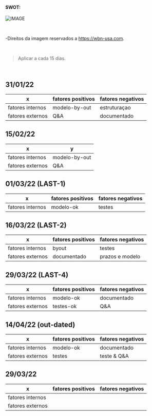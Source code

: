 #### SWOT:

![IMAGE](https://wbn-usa.com/wp-content/uploads/2019/11/modelo-de-matriz-swot-1024x683-1.jpg)

<br/>

-Direitos da imagem reservados a https://wbn-usa.com. 

<br/>

> Aplicar a cada 15 dias.
       
<br/>


## 31/01/22

| x                | fatores positivos |  fatores negativos |
-------------------| ----------------- | ------------------ |
| fatores internos |modelo-by-out      | estruturaçao       |
| fatores externos | Q&A               |  documentado       |


## 15/02/22

| x                |y                  |
-------------------| ----------------- | 
| fatores internos |modelo-by-out      |
| fatores externos | Q&A               |

## 01/03/22 (LAST-1) 


| x                | fatores positivos |  fatores negativos |
-------------------| ----------------- | ------------------ |
| fatores internos |modelo-ok          |  testes            |



## 16/03/22  (LAST-2) 



| x                | fatores positivos |  fatores negativos |
-------------------| ----------------- | ------------------ |
| fatores internos |    byout          |  testes            |
| fatores externos |  documentado      |  prazos e modelo   |


## 29/03/22  (LAST-4) 


| x                | fatores positivos |  fatores negativos |
-------------------| ----------------- | ------------------ |
| fatores internos |modelo-ok          |  documentado       |
| fatores externos |testes-ok          |  Q&A               |


## 14/04/22  (out-dated) 


| x                | fatores positivos |  fatores negativos |
-------------------| ----------------- | ------------------ |
| fatores internos |modelo-ok          |  documentado       |
| fatores externos |testes             |  teste & Q&A       |


## 29/03/22 


| x                | fatores positivos |  fatores negativos |
-------------------| ----------------- | ------------------ |
| fatores internos |   |       |
| fatores externos ||               |
